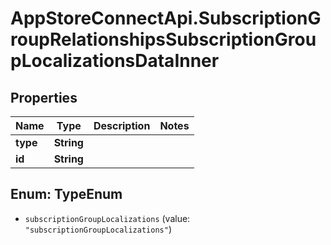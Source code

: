 # AppStoreConnectApi.SubscriptionGroupRelationshipsSubscriptionGroupLocalizationsDataInner

## Properties

Name | Type | Description | Notes
------------ | ------------- | ------------- | -------------
**type** | **String** |  | 
**id** | **String** |  | 



## Enum: TypeEnum


* `subscriptionGroupLocalizations` (value: `"subscriptionGroupLocalizations"`)




